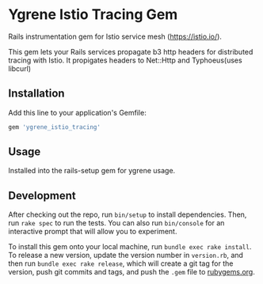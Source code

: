# Ygrene Istio Tracing Gem

Rails instrumentation gem for Istio service mesh (https://istio.io/).

This gem lets your Rails services propagate b3 http headers for distributed tracing with Istio.
It propigates headers to Net::Http and Typhoeus(uses libcurl)

## Installation

Add this line to your application's Gemfile:

```ruby
gem 'ygrene_istio_tracing'
```
## Usage

Installed into the rails-setup gem for ygrene usage.

## Development

After checking out the repo, run `bin/setup` to install dependencies. Then, run `rake spec` to run the tests. You can also run `bin/console` for an interactive prompt that will allow you to experiment.

To install this gem onto your local machine, run `bundle exec rake install`. To release a new version, update the version number in `version.rb`, and then run `bundle exec rake release`, which will create a git tag for the version, push git commits and tags, and push the `.gem` file to [rubygems.org](https://rubygems.org).
